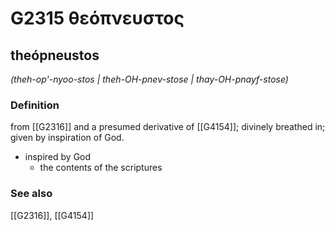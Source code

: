 # G2315 θεόπνευστος

## theópneustos

_(theh-op'-nyoo-stos | theh-OH-pnev-stose | thay-OH-pnayf-stose)_

### Definition

from [[G2316]] and a presumed derivative of [[G4154]]; divinely breathed in; given by inspiration of God.

- inspired by God
  - the contents of the scriptures

### See also

[[G2316]], [[G4154]]

